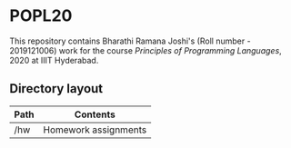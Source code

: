 # POPL20
This repository contains Bharathi Ramana Joshi's (Roll number - 2019121006) work
for the course *Principles of Programming Languages*, 2020 at IIIT Hyderabad.

## Directory layout

|     Path     |       Contents       |
|     ----     |       --------       |
|      /hw     | Homework assignments |
